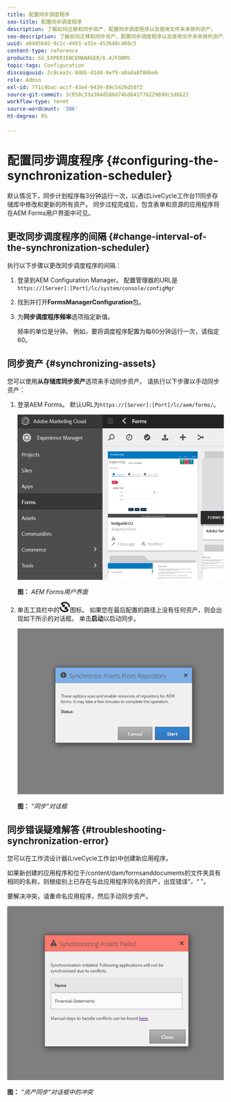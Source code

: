 ```yaml
---
title: 配置同步调度程序
seo-title: 配置同步调度程序
description: 了解如何迁移和同步资产、配置同步调度程序以及使用文件夹来排列资产。
seo-description: 了解如何迁移和同步资产、配置同步调度程序以及使用文件夹来排列资产。
uuid: a6445b45-9c1c-4483-a32e-453648c488c5
content-type: reference
products: SG_EXPERIENCEMANAGER/6.4/FORMS
topic-tags: Configuration
discoiquuid: 2c8cea3c-8d8b-41d4-8ef9-a0ada8f86be6
role: Admin
exl-id: 7f1c4bac-accf-43e4-9439-89c5420d50f2
source-git-commit: 3c050c33a384d586d74bd641f7622989dc1d6b22
workflow-type: tm+mt
source-wordcount: '306'
ht-degree: 0%

---
```


# 配置同步调度程序 {#configuring-the-synchronization-scheduler}

默认情况下，同步计划程序每3分钟运行一次，以通过LiveCycle工作台11同步存储库中修改和更新的所有资产。 同步过程完成后，包含表单和资源的应用程序将在AEM Forms用户界面中可见。

## 更改同步调度程序的间隔 {#change-interval-of-the-synchronization-scheduler}

执行以下步骤以更改同步调度程序的间隔：

1. 登录到AEM Configuration Manager。 配置管理器的URL是`https://[Server]:[Port]/lc/system/console/configMgr`

1. 找到并打开&#x200B;**FormsManagerConfiguration**&#x200B;包。

1. 为&#x200B;**同步调度程序频率**&#x200B;选项指定新值。

   频率的单位是分钟。 例如，要将调度程序配置为每60分钟运行一次，请指定60。

## 同步资产 {#synchronizing-assets}

您可以使用&#x200B;**从存储库同步资产**&#x200B;选项来手动同步资产。 请执行以下步骤以手动同步资产：

1. 登录AEM Forms。 默认URL为`https://[Server]:[Port]/lc/aem/forms/`。

   ![AEM Forms用户界面](assets/aem_forms_ui.png)

   **图：** *AEM Forms用户界面*

1. 单击工具栏中的![aem6forms_sync](assets/aem6forms_sync.png)图标。 如果您在最后配置的路径上没有任何资产，则会出现如下所示的对话框。 单击&#x200B;**启动**&#x200B;以启动同步。

   ![“同步”对话框](assets/migrate-and-syncronize.png)

   **图：** *“同步”对话框*

## 同步错误疑难解答 {#troubleshooting-synchronization-error}

您可以在工作流设计器(LiveCycle工作台)中创建新应用程序。

如果新创建的应用程序和位于/content/dam/formsanddocuments的文件夹具有相同的名称，则根级别上已存在与此应用程序同名的资产，出现错误“*。*“ ”。

要解决冲突，请重命名应用程序，然后手动同步资产。

![“资产同步”对话框中的冲突](assets/sync-conflict.png)

**图：** *“资产同步”对话框中的冲突*
